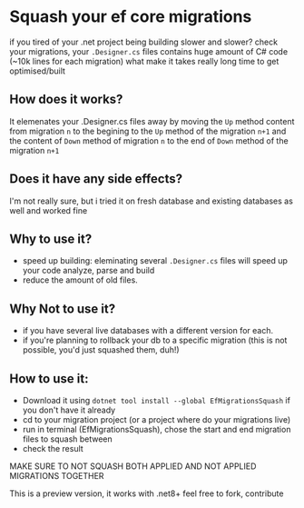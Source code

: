 # Squash your ef core migrations
if you tired of your .net project being building slower and slower? check your migrations, your `.Designer.cs` files contains huge amount of C# code (~10k lines for each migration) what make it takes really long time to get optimised/built

## How does it works?
It elemenates your .Designer.cs files away by moving the `Up` method content from migration `n` to the begining to the `Up` method of the migration `n+1`
and the content of `Down` method of migration `n` to the end of `Down` method of the migration `n+1`

## Does it have any side effects?
I'm not really sure, but i tried it on fresh database and existing databases as well and worked fine



## Why to use it?
 - speed up building: eleminating several `.Designer.cs` files will speed up your code analyze, parse and build
 - reduce the amount of old files.

## Why Not to use it?
 - if you have several live databases with a different version for each.
 - if you're planning to rollback your db to a specific migration (this is not possible, you'd just squashed them, duh!)

## How to use it:
 - Download it using `dotnet tool install --global EfMigrationsSquash` if you don't have it already 
 - cd to your migration project (or a project where do your migrations live)
 - run in terminal (EfMigrationsSquash), chose the start and end migration files to squash between
 - check the result

MAKE SURE TO NOT SQUASH BOTH APPLIED AND NOT APPLIED MIGRATIONS TOGETHER

This is a preview version, it works with .net8+
feel free to fork, contribute
